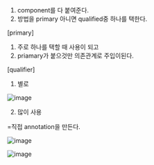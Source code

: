 1. component를 다 붙여준다.
2. 방법을 primary 아니면 qualified중 하나를 택한다.

[primary]

1. 주로 하나를 택할 때 사용이 되고
2. priamary가 붙으것만 의존관계로 주입이된다.

[qualifier]

1. 별로

![image](https://user-images.githubusercontent.com/108928206/181510049-4e8e21e7-2f6a-4eef-819e-00d7652de5b2.png)

2. 많이 사용

=직접 annotation을 만든다.

![image](https://user-images.githubusercontent.com/108928206/181510172-34eab6f4-c9ac-47fc-ba70-68097148eeaa.png)

![image](https://user-images.githubusercontent.com/108928206/182126515-36452359-67c6-4ba0-8b1a-62976be89ef5.png)
